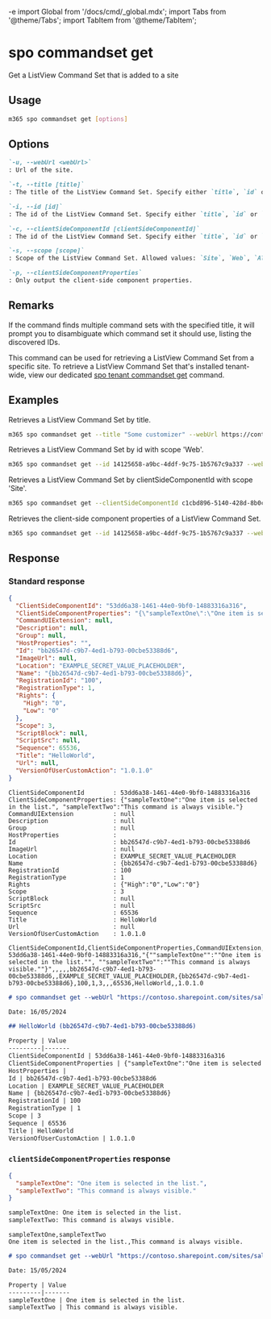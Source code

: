 -e <!-- DISCLAIMER: All secrets, passwords, and sensitive values in this document are examples only and not real credentials. -->
import Global from '/docs/cmd/_global.mdx';
import Tabs from '@theme/Tabs';
import TabItem from '@theme/TabItem';

# spo commandset get

Get a ListView Command Set that is added to a site

## Usage

```sh
m365 spo commandset get [options]
```

## Options

```md definition-list
`-u, --webUrl <webUrl>`
: Url of the site.

`-t, --title [title]`
: The title of the ListView Command Set. Specify either `title`, `id` or `clientSideComponentId`.

`-i, --id [id]`
: The id of the ListView Command Set. Specify either `title`, `id` or `clientSideComponentId`.

`-c, --clientSideComponentId [clientSideComponentId]`
: The id of the ListView Command Set. Specify either `title`, `id` or `clientSideComponentId`.

`-s, --scope [scope]`
: Scope of the ListView Command Set. Allowed values: `Site`, `Web`, `All`. Defaults to `All`.

`-p, --clientSideComponentProperties`
: Only output the client-side component properties.
```

<Global />

## Remarks

If the command finds multiple command sets with the specified title, it will prompt you to disambiguate which command set it should use, listing the discovered IDs.

This command can be used for retrieving a ListView Command Set from a specific site. To retrieve a ListView Command Set that's installed tenant-wide, view our dedicated [spo tenant commandset get](../tenant/tenant-commandset-get.mdx) command.

## Examples

Retrieves a ListView Command Set by title.

```sh
m365 spo commandset get --title "Some customizer" --webUrl https://contoso.sharepoint.com/sites/sales
```

Retrieves a ListView Command Set by id with scope 'Web'.

```sh
m365 spo commandset get --id 14125658-a9bc-4ddf-9c75-1b5767c9a337 --webUrl https://contoso.sharepoint.com/sites/sales --scope Web
```

Retrieves a ListView Command Set by clientSideComponentId with scope 'Site'.

```sh
m365 spo commandset get --clientSideComponentId c1cbd896-5140-428d-8b0c-4873be19f5ac --webUrl https://contoso.sharepoint.com/sites/sales --scope Site
```

Retrieves the client-side component properties of a ListView Command Set.

```sh
m365 spo commandset get --id 14125658-a9bc-4ddf-9c75-1b5767c9a337 --webUrl https://contoso.sharepoint.com/sites/sales --clientSideComponentProperties
```

## Response

### Standard response

<Tabs>
  <TabItem value="JSON">

  ```json
  {
    "ClientSideComponentId": "53dd6a38-1461-44e0-9bf0-14883316a316",
    "ClientSideComponentProperties": "{\"sampleTextOne\":\"One item is selected in the list.\", \"sampleTextTwo\":\"This command is always visible.\"}",
    "CommandUIExtension": null,
    "Description": null,
    "Group": null,
    "HostProperties": "",
    "Id": "bb26547d-c9b7-4ed1-b793-00cbe53388d6",
    "ImageUrl": null,
    "Location": "EXAMPLE_SECRET_VALUE_PLACEHOLDER",
    "Name": "{bb26547d-c9b7-4ed1-b793-00cbe53388d6}",
    "RegistrationId": "100",
    "RegistrationType": 1,
    "Rights": {
      "High": "0",
      "Low": "0"
    },
    "Scope": 3,
    "ScriptBlock": null,
    "ScriptSrc": null,
    "Sequence": 65536,
    "Title": "HelloWorld",
    "Url": null,
    "VersionOfUserCustomAction": "1.0.1.0"
  }
  ```

  </TabItem>
  <TabItem value="Text">

  ```text
  ClientSideComponentId        : 53dd6a38-1461-44e0-9bf0-14883316a316
  ClientSideComponentProperties: {"sampleTextOne":"One item is selected in the list.", "sampleTextTwo":"This command is always visible."}
  CommandUIExtension           : null
  Description                  : null
  Group                        : null
  HostProperties               :
  Id                           : bb26547d-c9b7-4ed1-b793-00cbe53388d6
  ImageUrl                     : null
  Location                     : EXAMPLE_SECRET_VALUE_PLACEHOLDER
  Name                         : {bb26547d-c9b7-4ed1-b793-00cbe53388d6}
  RegistrationId               : 100
  RegistrationType             : 1
  Rights                       : {"High":"0","Low":"0"}
  Scope                        : 3
  ScriptBlock                  : null
  ScriptSrc                    : null
  Sequence                     : 65536
  Title                        : HelloWorld
  Url                          : null
  VersionOfUserCustomAction    : 1.0.1.0
  ```

  </TabItem>
  <TabItem value="CSV">

  ```csv
  ClientSideComponentId,ClientSideComponentProperties,CommandUIExtension,Description,Group,HostProperties,Id,ImageUrl,Location,Name,RegistrationId,RegistrationType,Scope,ScriptBlock,ScriptSrc,Sequence,Title,Url,VersionOfUserCustomAction
  53dd6a38-1461-44e0-9bf0-14883316a316,"{""sampleTextOne"":""One item is selected in the list."", ""sampleTextTwo"":""This command is always visible.""}",,,,,bb26547d-c9b7-4ed1-b793-00cbe53388d6,,EXAMPLE_SECRET_VALUE_PLACEHOLDER,{bb26547d-c9b7-4ed1-b793-00cbe53388d6},100,1,3,,,65536,HelloWorld,,1.0.1.0
  ```

  </TabItem>
  <TabItem value="Markdown">

  ```md
  # spo commandset get --webUrl "https://contoso.sharepoint.com/sites/sales" --id "bb26547d-c9b7-4ed1-b793-00cbe53388d6"

  Date: 16/05/2024

  ## HelloWorld (bb26547d-c9b7-4ed1-b793-00cbe53388d6)

  Property | Value
  ---------|-------
  ClientSideComponentId | 53dd6a38-1461-44e0-9bf0-14883316a316
  ClientSideComponentProperties | {"sampleTextOne":"One item is selected in the list.", "sampleTextTwo":"This command is always visible."}
  HostProperties |
  Id | bb26547d-c9b7-4ed1-b793-00cbe53388d6
  Location | EXAMPLE_SECRET_VALUE_PLACEHOLDER
  Name | {bb26547d-c9b7-4ed1-b793-00cbe53388d6}
  RegistrationId | 100
  RegistrationType | 1
  Scope | 3
  Sequence | 65536
  Title | HelloWorld
  VersionOfUserCustomAction | 1.0.1.0
  ```

  </TabItem>
</Tabs>

### `clientSideComponentProperties` response

<Tabs>
  <TabItem value="JSON">

  ```json
  {
    "sampleTextOne": "One item is selected in the list.",
    "sampleTextTwo": "This command is always visible."
  }
  ```

  </TabItem>
  <TabItem value="Text">

  ```txt
  sampleTextOne: One item is selected in the list.
  sampleTextTwo: This command is always visible.
  ```

  </TabItem>
  <TabItem value="CSV">

  ```csv
  sampleTextOne,sampleTextTwo
  One item is selected in the list.,This command is always visible.
  ```

  </TabItem>
  <TabItem value="Markdown">

  ```md
  # spo commandset get --webUrl "https://contoso.sharepoint.com/sites/sales" --id "9a0674de-2f3d-4a26-ba79-62b460ddd327" --clientSideComponentProperties "true"

  Date: 15/05/2024

  Property | Value
  ---------|-------
  sampleTextOne | One item is selected in the list.
  sampleTextTwo | This command is always visible.
  ```

  </TabItem>
</Tabs>
